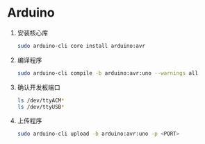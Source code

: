 # Arduino

1. 安装核心库

    ```sh
    sudo arduino-cli core install arduino:avr
    ```

2. 编译程序

    ```sh
    sudo arduino-cli compile -b arduino:avr:uno --warnings all
    ```

3. 确认开发板端口

    ```sh
    ls /dev/ttyACM*
    ls /dev/ttyUSB*
    ```

4. 上传程序

    ```sh
    sudo arduino-cli upload -b arduino:avr:uno -p <PORT>
    ```

